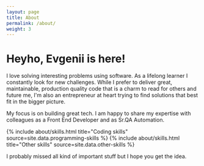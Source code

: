 ```yaml
---
layout: page
title: About
permalink: /about/
weight: 3
---
```


# Heyho, Evgenii is here!

I love solving interesting problems using software. As a lifelong learner I
constantly look for new challenges. While I prefer to deliver great,
maintainable, production quality code that is a charm to read for others and
future me, I'm also an entrepreneur at heart trying to find solutions that best
fit in the bigger picture.

My focus is on building great tech. I am happy to share my expertise with
colleagues as a Front End Developer and as Sr.QA Automation.

<div class="row">
{% include about/skills.html title="Coding skills" source=site.data.programming-skills %}
{% include about/skills.html title="Other skills" source=site.data.other-skills %}
</div>

I probably missed all kind of important stuff but I hope you get the idea.

